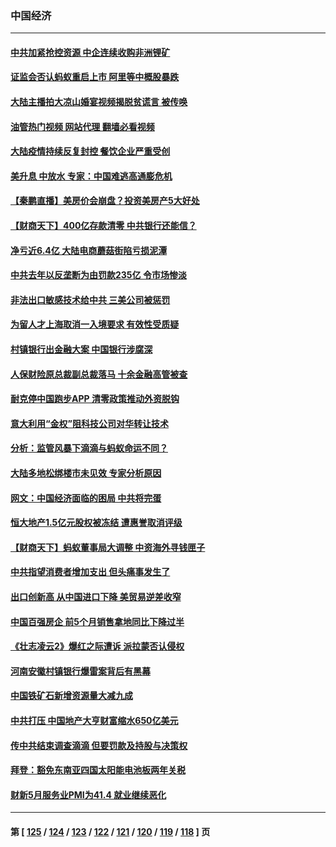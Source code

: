 ### 中国经济
---
#### [中共加紧抢控资源 中企连续收购非洲锂矿](../../pages/ncid283/n13755910.md?06100045) 
#### [证监会否认蚂蚁重启上市 阿里等中概股暴跌](../../pages/ncid283/n13755885.md?06100045) 
#### [大陆主播拍大凉山婚宴视频揭脱贫谎言 被传唤](../../pages/ncid283/n13755710.md?06100045) 
#### [油管热门视频 网站代理 翻墙必看视频](http://209.222.30.114:81/youtube.html?06100045)
#### [大陆疫情持续反复封控 餐饮企业严重受创](../../pages/ncid283/n13755552.md?06100045) 
#### [美升息 中放水 专家：中国难逃高通膨危机](../../pages/ncid283/n13755529.md?06100045) 
#### [【秦鹏直播】美房价会崩盘？投资美房产5大好处](../../pages/ncid283/n13755237.md?06100045) 
#### [【财商天下】400亿存款清零 中共银行还能信？](../../pages/ncid283/n13755217.md?06100045) 
#### [净亏近6.4亿 大陆电商蘑菇街陷亏损泥潭](../../pages/ncid283/n13755251.md?06100045) 
#### [中共去年以反垄断为由罚款235亿 令市场惨淡](../../pages/ncid283/n13755230.md?06100045) 
#### [非法出口敏感技术给中共 三美公司被惩罚](../../pages/ncid283/n13755233.md?06100045) 
#### [为留人才上海取消一入境要求 有效性受质疑](../../pages/ncid283/n13755114.md?06100045) 
#### [村镇银行出金融大案 中国银行涉腐深](../../pages/ncid283/n13755162.md?06100045) 
#### [人保财险原总裁副总裁落马 十余金融高管被查](../../pages/ncid283/n13755174.md?06100045) 
#### [耐克停中国跑步APP 清零政策推动外资脱钩](../../pages/ncid283/n13755010.md?06100045) 
#### [意大利用“金权”阻科技公司对华转让技术](../../pages/ncid283/n13755037.md?06100045) 
#### [分析：监管风暴下滴滴与蚂蚁命运不同？](../../pages/ncid283/n13755064.md?06100045) 
#### [大陆多地松绑楼市未见效 专家分析原因](../../pages/ncid283/n13754771.md?06100045) 
#### [网文：中国经济面临的困局 中共将完蛋](../../pages/ncid283/n13754706.md?06100045) 
#### [恒大地产1.5亿元股权被冻结 遭惠誉取消评级](../../pages/ncid283/n13754601.md?06100045) 
#### [【财商天下】蚂蚁董事局大调整 中资海外寻钱匣子](../../pages/ncid283/n13754355.md?06100045) 
#### [中共指望消费者增加支出 但头痛事发生了](../../pages/ncid283/n13754406.md?06100045) 
#### [出口创新高 从中国进口下降 美贸易逆差收窄](../../pages/ncid283/n13754360.md?06100045) 
#### [中国百强房企 前5个月销售拿地同比下降过半](../../pages/ncid283/n13754324.md?06100045) 
#### [《壮志凌云2》爆红之际遭诉 派拉蒙否认侵权](../../pages/ncid283/n13754137.md?06100045) 
#### [河南安徽村镇银行爆雷案背后有黑幕](../../pages/ncid283/n13754230.md?06100045) 
#### [中国铁矿石新增资源量大减九成](../../pages/ncid283/n13754270.md?06100045) 
#### [中共打压 中国地产大亨财富缩水650亿美元](../../pages/ncid283/n13753628.md?06100045) 
#### [传中共结束调查滴滴 但要罚款及持股与决策权](../../pages/ncid283/n13753565.md?06100045) 
#### [拜登：豁免东南亚四国太阳能电池板两年关税](../../pages/ncid283/n13753566.md?06100045) 
#### [财新5月服务业PMI为41.4 就业继续恶化](../../pages/ncid283/n13753471.md?06100045) 

---
#### 第 [ [125](./125.md?06100045) / [124](./124.md?06100045) / [123](./123.md?06100045) / [122](./122.md?06100045) / [121](./121.md?06100045) / [120](./120.md?06100045) / [119](./119.md?06100045) / [118](./118.md?06100045) ] 页

